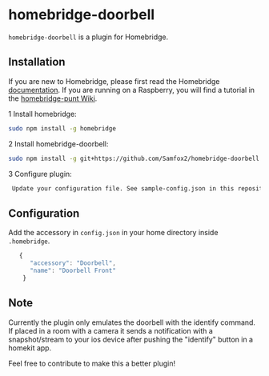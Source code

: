 # homebridge-doorbell

`homebridge-doorbell` is a plugin for Homebridge.

## Installation

If you are new to Homebridge, please first read the Homebridge [documentation](https://www.npmjs.com/package/homebridge).
If you are running on a Raspberry, you will find a tutorial in the [homebridge-punt Wiki](https://github.com/cflurin/homebridge-punt/wiki/Running-Homebridge-on-a-Raspberry-Pi).

1 Install homebridge:
```sh
sudo npm install -g homebridge
```
2 Install homebridge-doorbell:
```sh
sudo npm install -g git+https://github.com/Samfox2/homebridge-doorbell.git
```
3 Configure plugin:
```sh
 Update your configuration file. See sample-config.json in this repository for a sample. 
```
## Configuration

Add the accessory in `config.json` in your home directory inside `.homebridge`.

```js
   {
      "accessory": "Doorbell",
      "name": "Doorbell Front"
    }
```

## Note
Currently the plugin only emulates the doorbell with the identify command.
If placed in a room with a camera it sends a notification with a snapshot/stream to your ios device after pushing the "identify" button in a homekit app.

Feel free to contribute to make this a better plugin!

